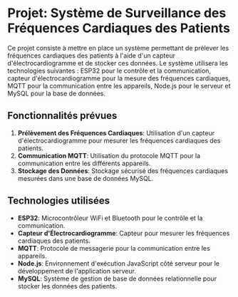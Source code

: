 # Projet: Système de Surveillance des Fréquences Cardiaques des Patients

Ce projet consiste à mettre en place un système permettant de prélever les fréquences cardiaques des patients à l'aide d'un capteur d'électrocardiogramme et de stocker ces données. Le système utilisera les technologies suivantes : ESP32 pour le contrôle et la communication, capteur d'électrocardiogramme pour la mesure des fréquences cardiaques, MQTT pour la communication entre les appareils, Node.js pour le serveur et MySQL pour la base de données.

## Fonctionnalités prévues
1. **Prélèvement des Fréquences Cardiaques**: Utilisation d'un capteur d'électrocardiogramme pour mesurer les fréquences cardiaques des patients.
2. **Communication MQTT**: Utilisation du protocole MQTT pour la communication entre les différents appareils.
3. **Stockage des Données**: Stockage sécurisé des fréquences cardiaques mesurées dans une base de données MySQL.

## Technologies utilisées

- **ESP32**: Microcontrôleur WiFi et Bluetooth pour le contrôle et la communication.
- **Capteur d'Électrocardiogramme**: Capteur pour mesurer les fréquences cardiaques des patients.
- **MQTT**: Protocole de messagerie pour la communication entre les appareils.
- **Node.js**: Environnement d'exécution JavaScript côté serveur pour le développement de l'application serveur.
- **MySQL**: Système de gestion de base de données relationnelle pour stocker les données des patients.
